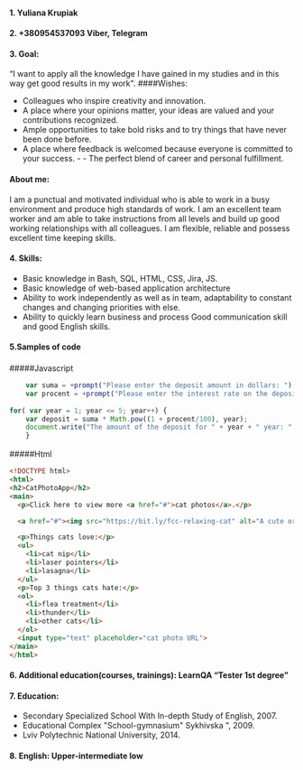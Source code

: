 #### 1. Yuliana Krupiak
#### 2. +380954537093 Viber, Telegram
#### 3. Goal: 
“I want to apply all the knowledge I have gained in my studies and in this way get good results in my work". 
####Wishes: 
- Colleagues who inspire creativity and innovation. 
- A place where your opinions matter, your ideas are valued and your contributions recognized. 
- Ample opportunities to take bold risks and to try things that have never been done before. 
- A place where feedback is welcomed because everyone is committed to your success. - - The perfect blend of career and personal fulfillment.

#### About me: 
I am a punctual and motivated individual who is able to work in a busy environment and produce high standards of work. I am an excellent team worker and am able to take instructions from all levels and build up good working relationships with all colleagues. I am flexible, reliable and possess excellent time keeping skills.  

#### 4. Skills: 
* Basic knowledge in Bash, SQL, HTML, CSS, Jira, JS. 
* Basic knowledge of web-based application architecture 
* Ability to work independently as well as in team, adaptability to constant changes and changing priorities with else. 
* Ability to quickly learn business and process Good communication skill and good English skills.

#### 5.Samples of code

#####Javascript　

```javascript
	var suma = +prompt("Please enter the deposit amount in dollars: ");
	var procent = +prompt("Please enter the interest rate on the deposit:");
    
for( var year = 1; year <= 5; year++) {
	var deposit = suma * Math.pow((1 + procent/100), year);
	document.write("The amount of the deposit for " + year + " year: " + deposit.toFixed(2) + " dollars. <br />") ;
	}
```
#####Html　
```html
<!DOCTYPE html>
<html>
<h2>CatPhotoApp</h2>
<main>
  <p>Click here to view more <a href="#">cat photos</a>.</p>

  <a href="#"><img src="https://bit.ly/fcc-relaxing-cat" alt="A cute orange cat lying on its back."></a>

  <p>Things cats love:</p>
  <ul>
    <li>cat nip</li>
    <li>laser pointers</li>
    <li>lasagna</li>
  </ul>
  <p>Top 3 things cats hate:</p>
  <ol>
    <li>flea treatment</li>
    <li>thunder</li>
    <li>other cats</li>
  </ol>
  <input type="text" placeholder="cat photo URL">
</main>
</html>
```
#### 6. Additional education(courses, trainings): LearnQA “Tester 1st degree”
#### 7. Education: 
+ Secondary Specialized School With In-depth Study of English, 2007.
+ Educational Complex "School-gymnasium" Sykhivska ", 2009.
+ Lviv Polytechnic National University, 2014.

#### 8. English: Upper-intermediate low

